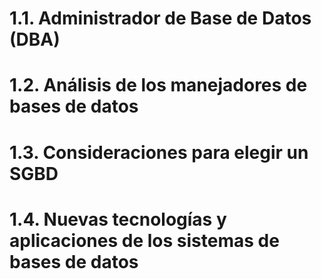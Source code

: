 # 1.1. Administrador de Base de Datos (DBA)  
# 1.2. Análisis de los manejadores de bases de datos  
# 1.3. Consideraciones para elegir un SGBD  
# 1.4. Nuevas tecnologías y aplicaciones de los sistemas de bases de datos